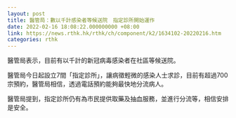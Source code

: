 ```yaml
---
layout: post
title: 醫管局：數以千計感染者等候送院　指定診所開始運作
date: 2022-02-16 18:08:22.000000000 +08:00
link: https://news.rthk.hk/rthk/ch/component/k2/1634102-20220216.htm
categories: rthk
---
```


醫管局表示，目前有以千計的新冠病毒感染者在社區等候送院。

醫管局今日起設立7間「指定診所」，讓病徵輕微的感染人士求診，目前有超過700宗預約，醫管局相信，透過電話預約能夠最快地分流病人。

醫管局提到，指定診所仍有為市民提供取藥及抽血服務，並進行分流等，相信安排是安全。
